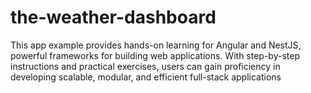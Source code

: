 # the-weather-dashboard
This app example provides hands-on learning for Angular and NestJS, powerful frameworks for building web applications. With step-by-step instructions and practical exercises, users can gain proficiency in developing scalable, modular, and efficient full-stack applications
